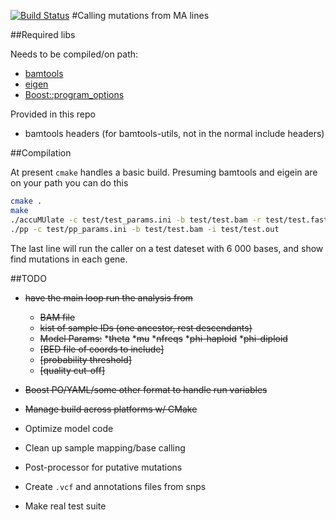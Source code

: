 [![Build Status](https://travis-ci.org/dwinter/accuMUlate.svg?branch=master)](https://travis-ci.org/dwinter/accuMUlate)
#Calling mutations from MA lines



##Required libs

Needs to be compiled/on path:
* [bamtools](https://github.com/pezmaster31/bamtools)
* [eigen](http://eigen.tuxfamily.org/index.php?title=Main_Page)
* [Boost::program_options](http://www.boost.org/doc/libs/1_55_0/doc/html/program_options.html)

Provided in this repo
* bamtools headers  (for bamtools-utils, not in the normal include headers) 

##Compilation

At present `cmake` handles a basic build. Presuming bamtools and eigein are on
your path you can do this

```sh
cmake .
make
./accuMUlate -c test/test_params.ini -b test/test.bam -r test/test.fasta -o test/test.out
./pp -c test/pp_params.ini -b test/test.bam -i test/test.out 

```

The last line will  run the caller on a test dateset with 6 000 bases, and
show find mutations in each gene.

##TODO


* ~~have the main loop run the analysis from~~
    * ~~BAM file~~
    * ~~kist of sample IDs (one ancestor, rest descendants)~~
    * ~~Model Params:~~
        *~~theta~~
        *~~mu~~
        *~~nfreqs~~
        *~~phi-haploid~~
        *~~phi-diploid~~
    * ~~[BED file of coords to include]~~
    * ~~[probability threshold]~~
    * ~~[quality cut-off]~~
* ~~Boost PO/YAML/some other format to handle run variables~~
* ~~Manage build across platforms w/ CMake~~

* Optimize model code
* Clean up sample mapping/base calling
* Post-processor for putative mutations
* Create `.vcf` and annotations files from snps
* Make real test suite

